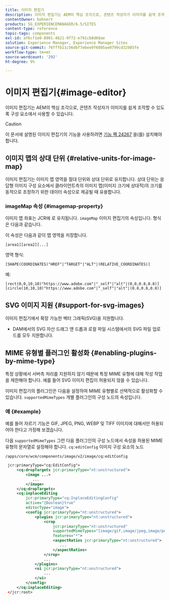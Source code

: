 ```yaml
---
title: 이미지 편집기
description: 이미지 편집기는 AEM의 핵심 조각으로, 콘텐츠 작성자가 이미지를 쉽게 조작할 수 있도록 구성 요소에서 사용할 수 있습니다.
contentOwner: bohnert
products: SG_EXPERIENCEMANAGER/6.5/SITES
content-type: reference
topic-tags: components
exl-id: af6cf1e0-8901-4621-9f72-e791cb8d68ae
solution: Experience Manager, Experience Manager Sites
source-git-commit: 76fffb11c56dbf7ebee9f6805ae0799cd32985fe
workflow-type: tm+mt
source-wordcount: '292'
ht-degree: 9%

---
```


# 이미지 편집기{#image-editor}

이미지 편집기는 AEM의 핵심 조각으로, 콘텐츠 작성자가 이미지를 쉽게 조작할 수 있도록 구성 요소에서 사용할 수 있습니다.

>[!CAUTION]
>
>이 문서에 설명된 이미지 편집기의 기능을 사용하려면 [기능 팩 24267](https://experience.adobe.com/#/downloads/content/software-distribution/en/aem.html?package=/content/software-distribution/en/details.html/content/dam/aem/public/adobe/packages/cq640/featurepack/cq-6.4.0-featurepack-24267) 을(를) 설치해야 합니다.

## 이미지 맵의 상대 단위 {#relative-units-for-image-map}

이미지 편집기는 이미지 맵 영역을 절대 단위와 상대 단위로 유지합니다. 상대 단위는 응답형 이미지 구성 요소에서 클라이언트측의 이미지 맵(이미지 크기에 상대적)의 크기를 동적으로 조정하기 위한 데이터 속성으로 제공될 때 유용합니다.

### imageMap 속성 {#imagemap-property}

이미지 맵 좌표는 JCR에 로 유지됩니다. `imageMap` 이미지 편집기의 속성입니다. 형식은 다음과 같습니다.

이 속성은 다음과 같이 맵 영역을 저장합니다.

`[area1][area2][...]`

영역 형식:

`[SHAPE(COORDINATES)"HREF"|"TARGET"|"ALT"|(RELATIVE_COORDINATES)]`

예:

`[rect(0,0,10,10)"https://www.adobe.com"|"_self"|"alt"|(0,0,0.8,0.8)]`
`[circle(10,10,10)"https://www.adobe.com"|"_self"|"alt"|(0.8,0.8,0.8)]`

## SVG 이미지 지원 {#support-for-svg-images}

이미지 편집기에서 확장 가능한 벡터 그래픽(SVG)을 지원합니다.

* DAM에서의 SVG 자산 드래그 앤 드롭과 로컬 파일 시스템에서의 SVG 파일 업로드를 모두 지원합니다.

## MIME 유형별 플러그인 활성화 {#enabling-plugins-by-mime-type}

특정 상황에서 서버측 처리를 지원하지 않기 때문에 특정 MIME 유형에 대해 작성 작업을 제한해야 합니다. 예를 들어 SVG 이미지 편집이 허용되지 않을 수 있습니다.

이미지 편집기의 플러그인은 다음을 설정하여 MIME 유형별로 선택적으로 활성화할 수 있습니다. `supportedMimeTypes` 개별 플러그인의 구성 노드의 속성입니다.

### 예 {#example}

예를 들어 자르기 기능은 GIF, JPEG, PNG, WEBP 및 TIFF 이미지에 대해서만 허용되어야 한다고 가정해 보겠습니다.

다음 `supportedMimeTypes` 그런 다음 플러그인의 구성 노드에서 속성을 허용된 MIME 유형의 문자열로 설정해야 합니다. `cq:editConfig` 이미지 구성 요소의 노드

`/apps/core/wcm/components/image/v2/image/cq:editConfig`

```xml
 jcr:primaryType="cq:EditConfig">
     <cq:dropTargets jcr:primaryType="nt:unstructured">
         <image ...>
            ...
         </image>
     </cq:dropTargets>
     <cq:inplaceEditing
         jcr:primaryType="cq:InplaceEditingConfig"
         active="{Boolean}true"
         editorType="image">
         <config jcr:primaryType="nt:unstructured">
             <plugins jcr:primaryType="nt:unstructured">
                 <crop
                     jcr:primaryType="nt:unstructured"
                     supportedMimeTypes="[image/gif,image/jpeg,image/png,image/webp,image/tiff]"
                     features="*">
                     <aspectRatios jcr:primaryType="nt:unstructured">
                        ...
                     </aspectRatios>
                 </crop>
                 ...
             </plugins>
             <ui jcr:primaryType="nt:unstructured">
                 ...
             </ui>
         </config>
     </cq:inplaceEditing>
 </jcr:root>
```

